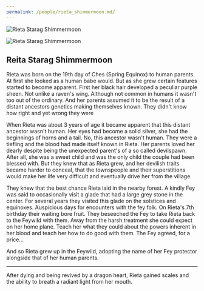 ```yaml
---
permalink: /people/rieta_shimmermoon.md/
---
```


![Rieta Starag Shimmermoon](https://sinalewis.github.io/DnD_session/assests/images/rieta.png)

![Rieta Starag Shimmermoon](https://sinalewis.github.io/DnD_session/assests/images/rieta_forge.png)

## Reita Starag Shimmermoon

Rieta was born on the 19th day of Ches (Spring Equinox) to human parents. At first she looked as a human babe would. But as she grew certain features started to become apparent. First her black hair developed a peculiar purple sheen. Not unlike a raven's wing. Although not common in humans it wasn't too out of the ordinary. And her parents assumed it to be the result of a distant ancestors genetics making themselves known. They didn't know how right and yet wrong they were

When Rieta was about 3 years of age it became apparent that this distant ancestor wasn't human. Her eyes had become a solid silver, she had the beginnings of horns and a tail. No, this ancestor wasn't human. They were a tiefling and the blood had made itself known in Rieta. Her parents loved her dearly despite being the unexpected parent's of a so called devilspawn. After all, she was a sweet child and was the only child the couple had been blessed with. But they knew that as Rieta grew, and her devilish traits became harder to conceal, that the townspeople and their superstitions would make her life very difficult and eventually drive her from the village.

They knew that the best chance Rieta laid in the nearby forest. A kindly Fey was said to occasionally visit a glade that had a large grey stone in the center. For several years they visited this glade on the solstices and equinoxes. Auspicious days for encounters with the fey folk. On Rieta's 7th birthday their waiting bore fruit. They beseeched the Fey to take Rieta back to the Feywild with them. Away from the harsh treatment she could expect on her home plane. Teach her what they could about the powers inherent in her blood and teach her how to do good with them. The Fey agreed, for a price...

And so Rieta grew up in the Feywild, adopting the name of her Fey protector alongside that of her human parents.

---

After dying and being revived by a dragon heart, Rieta gained scales and the ability to breath a radiant light from her mouth.

